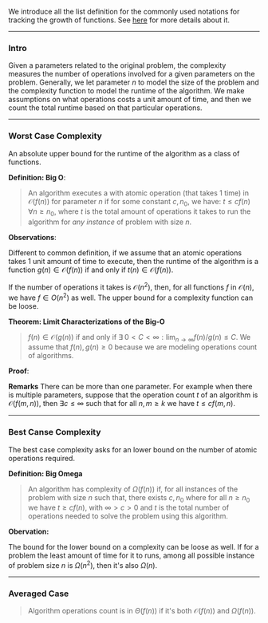 We introduce all the list definition for the commonly used notations for tracking the growth of functions. See [here](https://en.wikipedia.org/wiki/Big_O_notation#Family_of_Bachmann%E2%80%93Landau_notations) for more details about it. 

---
### **Intro**

Given a parameters related to the original problem, the complexity measures the number of operations involved for a given parameters on the problem. Generally, we let parameter $n$ to model the size of the problem and the complexity function to model the runtime of the algorithm. We make assumptions on what operations costs a unit amount of time, and then we count the total runtime based on that particular operations. 

---
### **Worst Case Complexity**

An absolute upper bound for the runtime of the algorithm as a class of functions. 

**Definition: Big O**: 
> An algorithm executes a with atomic operation (that takes 1 time) in $\mathcal O(f(n))$ for parameter $n$ if for some constant $c, n_0$, we have: $t\le cf(n)\; \forall n \ge n_0$, where $t$ is the total amount of operations it takes to run the algorithm for *any instance* of problem with size $n$. 

**Observations**: 

Different to common definition, if we assume that an atomic operations takes $1$ unit amount of time to execute, then the runtime of the algorithm is a function $g(n)\in \mathcal O(f(n))$ if and only if $t(n)\in \mathcal O(f(n))$. 

If the number of operations it takes is $\mathcal O(n^2)$, then, for all functions $f$ in $\mathcal O(n)$, we have $f\in O(n^2)$ as well. The upper bound for a complexity function can be loose. 

**Theorem: Limit Characterizations of the Big-O**

> $f(n)\in \mathcal O(g(n))$ if and only if $\exists\; 0 < C < \infty: \lim_{n\rightarrow \infty}f(n)/g(n)\le C$. We assume that $f(n), g(n) \ge 0$ because we are modeling operations count of algorithms. 

**Proof**: 



**Remarks**
There can be more than one parameter. For example when there is multiple parameters, suppose that the operation count $t$ of an algorithm is $\mathcal O(f(m, n))$, then $\exists c \le \infty$ such that for all $n, m \ge k$ we have $t \le cf(m, n)$. 


---
### **Best Canse Complexity**

The best case complexity asks for an lower bound on the number of atomic operations required. 

**Definition: Big Omega**

> An algorithm has complexity of $\Omega(f(n))$ if, for all instances of the problem with size $n$ such that, there exists $c,n_0$ where for all $n\ge n_0$ we have $t\ge cf(n)$, with $\infty > c > 0$ and $t$ is the total number of operations needed to solve the problem using this algorithm. 

**Obervation:**

The bound for the lower bound on a complexity can be loose as well. If for a problem the least amount of time for it to runs, among all possible instance of problem size $n$ is $\Omega (n^2)$, then it's also $\Omega (n)$. 


---
### **Averaged Case**

> Algorithm operations count is in $\Theta (f(n))$ if it's both $\mathcal O(f(n))$ and $\Omega (f(n))$. 




